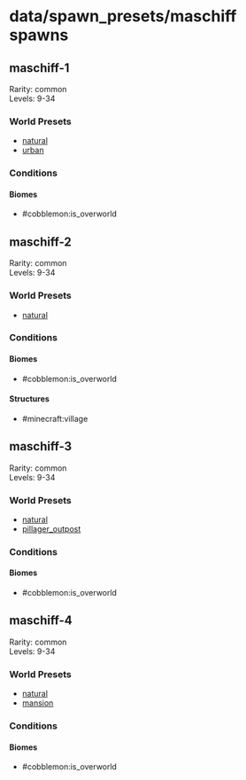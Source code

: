 # data/spawn_presets/maschiff spawns  
  
## maschiff-1  
Rarity: common  
Levels: 9-34  
  
### World Presets  
* [natural](/data/world_presets/natural.md)  
* [urban](/data/world_presets/urban.md)  
  
### Conditions  
  
#### Biomes  
  * #cobblemon:is_overworld
  
  
## maschiff-2  
Rarity: common  
Levels: 9-34  
  
### World Presets  
* [natural](/data/world_presets/natural.md)  
  
### Conditions  
  
#### Biomes  
  * #cobblemon:is_overworld
  
  
#### Structures  
  * #minecraft:village
  
  
## maschiff-3  
Rarity: common  
Levels: 9-34  
  
### World Presets  
* [natural](/data/world_presets/natural.md)  
* [pillager_outpost](/data/world_presets/pillager_outpost.md)  
  
### Conditions  
  
#### Biomes  
  * #cobblemon:is_overworld
  
  
## maschiff-4  
Rarity: common  
Levels: 9-34  
  
### World Presets  
* [natural](/data/world_presets/natural.md)  
* [mansion](/data/world_presets/mansion.md)  
  
### Conditions  
  
#### Biomes  
  * #cobblemon:is_overworld
  
